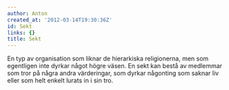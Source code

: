 ```yaml
---
author: Anton
created_at: '2012-03-14T19:30:36Z'
id: Sekt
links: {}
title: Sekt
---
```


En typ av organisation som liknar de hierarkiska religionerna, men som egentligen inte dyrkar något
högre väsen. En sekt kan bestå av medlemmar som tror på några andra värderingar, som dyrkar
någonting som saknar liv eller som helt enkelt lurats in i sin tro.
